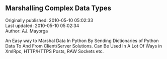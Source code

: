 ## Marshalling Complex Data Types   
Originally published: 2010-05-10 05:02:33  
Last updated: 2010-05-10 05:02:34  
Author: AJ. Mayorga  
  
An Easy way to Marshal Data In Python By Sending Dictionaries of Python Data To And From Client/Server Solutions. Can Be Used In A Lot Of Ways in XmlRpc, HTTP/HTTPS Posts, RAW Sockets etc.